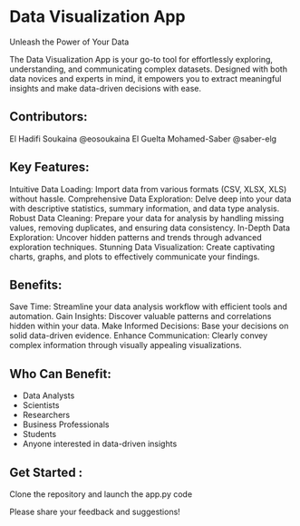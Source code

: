 # Data Visualization App

Unleash the Power of Your Data

The Data Visualization App is your go-to tool for effortlessly exploring, understanding, and communicating complex datasets. Designed with both data novices and experts in mind, it empowers you to extract meaningful insights and make data-driven decisions with ease.

  ## Contributors:

El Hadifi Soukaina @eosoukaina
El Guelta Mohamed-Saber @saber-elg

  ## Key Features:

Intuitive Data Loading: Import data from various formats (CSV, XLSX, XLS) without hassle.
Comprehensive Data Exploration: Delve deep into your data with descriptive statistics, summary information, and data type analysis.
Robust Data Cleaning: Prepare your data for analysis by handling missing values, removing duplicates, and ensuring data consistency.
In-Depth Data Exploration: Uncover hidden patterns and trends through advanced exploration techniques.
Stunning Data Visualization: Create captivating charts, graphs, and plots to effectively communicate your findings.

  ## Benefits:

Save Time: Streamline your data analysis workflow with efficient tools and automation.
Gain Insights: Discover valuable patterns and correlations hidden within your data.
Make Informed Decisions: Base your decisions on solid data-driven evidence.
Enhance Communication: Clearly convey complex information through visually appealing visualizations.

  ## Who Can Benefit:

 - Data Analysts
 - Scientists
 - Researchers
 - Business Professionals
 - Students
 - Anyone interested in data-driven insights

  ## Get Started :

Clone the repository and launch the app.py code

Please share your feedback and suggestions!
